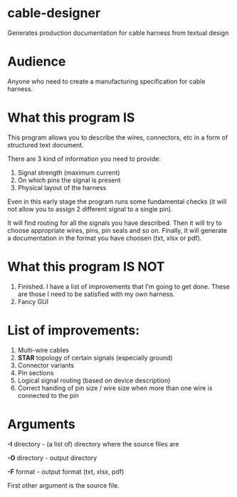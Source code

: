 # cable-designer
Generates production documentation for cable harness from textual design

# Audience
Anyone who need to create a manufacturing specification for cable harness.

# What this program IS
This program allows you to describe the wires, connectors, etc in a form of 
structured text document. 

There are 3 kind of information you need to provide:
1. Signal strength (maximum current)
2. On which pins the signal is present
3. Physical layout of the harness 

Even in this early stage the program runs some 
fundamental checks (it will not allow you to assign 2 different signal to 
a single pin).

It will find routing for all the signals you have described. Then it will 
try to choose appropriate wires, pins, pin seals and so on. Finally, it will
generate a documentation in the format you have choosen (txt, xlsx or pdf).

# What this program IS NOT
1. Finished. I have a list of improvements that I'm going to get done. These are 
those I need to be satisfied with my own harness.
2. Fancy GUI

# List of improvements:

1. Multi-wire cables
2. **STAR** topology of certain signals (especially ground)
3. Connector variants
4. Pin sections
5. Logical signal routing (based on device description)
6. Correct handing of pin size / wire size when more than one wire is 
connected to the pin


# Arguments
**-I** directory - (a list of) directory where the source files are

**-O** directory - output directory

**-F** format - output format (txt, xlsx, pdf)

First other argument is the source file.